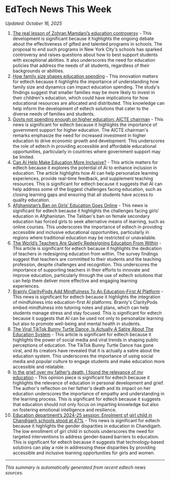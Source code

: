# EdTech News This Week
*Updated: October 16, 2025*

1. [The real lesson of Zohran Mamdani’s education controversy](https://www.vox.com/politics/464138/zohran-mamdani-gifted-programs-education) - This development is significant because it highlights the ongoing debate about the effectiveness of gifted and talented programs in schools. The proposal to end such programs in New York City's schools has sparked controversy and raises questions about how to best support students with exceptional abilities. It also underscores the need for education policies that address the needs of all students, regardless of their backgrounds or abilities.
2. [How family size shapes education spending](https://phys.org/news/2025-10-family-size.html) - This innovation matters for edtech because it highlights the importance of understanding how family size and dynamics can impact education spending. The study's findings suggest that smaller families may be more likely to invest in their children's education, which could have implications for how educational resources are allocated and distributed. This knowledge can help inform the development of edtech solutions that cater to the diverse needs of families and students.
3. [Govts not spending enough on higher education: AICTE chairman](https://indianexpress.com/article/cities/pune/govts-not-spending-enough-on-higher-education-aicte-chairman-10298086/) - This news is significant for edtech because it highlights the importance of government support for higher education. The AICTE chairman's remarks emphasize the need for increased investment in higher education to drive economic growth and development. This underscores the role of edtech in providing accessible and affordable educational opportunities, particularly in countries where government support may be limited.
4. [Can AI Help Make Education More Inclusive?](https://www.forbes.com/sites/danfitzpatrick/2025/10/10/can-ai-help-make-education-more-inclusive/) - This article matters for edtech because it explores the potential of AI to enhance inclusion in education. The article highlights how AI can help personalize learning experiences, provide real-time feedback, and supplement teaching resources. This is significant for edtech because it suggests that AI can help address some of the biggest challenges facing education, such as closing learning gaps and ensuring that all students have access to quality education.
5. [Afghanistan’s Ban on Girls’ Education Goes Online](https://www.project-syndicate.org/commentary/afghanistan-internet-shutdown-expanding-ban-on-girls-education-by-gordon-brown-2025-10) - This news is significant for edtech because it highlights the challenges facing girls' education in Afghanistan. The Taliban's ban on female secondary education has forced girls to seek alternative means of learning, such as online courses. This underscores the importance of edtech in providing accessible and inclusive educational opportunities, particularly in regions where traditional education may be restricted or unavailable.
6. [The World’s Teachers Are Quietly Redesigning Education From Within](https://www.forbes.com/sites/vickiphillips/2025/10/10/the-worlds-teachers-are-quietly-redesigning-education-from-within/) - This article is significant for edtech because it highlights the dedication of teachers in redesigning education from within. The survey findings suggest that teachers are committed to their students and the teaching profession, despite challenges and recognition. This underscores the importance of supporting teachers in their efforts to innovate and improve education, particularly through the use of edtech solutions that can help them deliver more effective and engaging learning experiences.
7. [Brainly ClarityPods Add Mindfulness To An Education-First AI Platform](https://www.forbes.com/sites/rayravaglia/2025/10/10/brainly-claritypods-add-mindfulness-to-an-education-first-ai-platform/) - This news is significant for edtech because it highlights the integration of mindfulness into education-first AI platforms. Brainly's ClarityPods embed mindfulness into tutoring notes and plans, which can help students manage stress and stay focused. This is significant for edtech because it suggests that AI can be used not only to personalize learning but also to promote well-being and mental health in students.
8. [The Viral TikTok Bunny Turtle Dance, Is Actually A Satire About The Education System](https://thoughtcatalog.com/nicole-stawiarski/2025/10/the-viral-tiktok-bunny-turtle-dance-is-actually-a-satire-about-the-education-system/) - This article is significant for edtech because it highlights the power of social media and viral trends in shaping public perceptions of education. The TikTok Bunny Turtle Dance has gone viral, and its creators have revealed that it is actually a satire about the education system. This underscores the importance of using social media and popular culture to engage students and make education more accessible and relatable.
9. [In the grief over my father’s death, I found the relevance of my education](https://indianexpress.com/article/opinion/columns/fathers-death-grief-mourning-sociology-of-grief-education-10300655/) - This opinion piece is significant for edtech because it highlights the relevance of education in personal development and grief. The author's reflection on her father's death and its impact on her education underscores the importance of empathy and understanding in the learning process. This is significant for edtech because it suggests that education should not only focus on imparting knowledge but also on fostering emotional intelligence and resilience.
10. [Education department’s 2024-25 session: Enrolment of girl child in Chandigarh schools stood at 47%](https://indianexpress.com/article/cities/chandigarh/education-departments-2024-25-session-enrolment-of-girl-child-in-chandigarh-schools-stood-at-47-10307234/) - This news is significant for edtech because it highlights the gender disparities in education in Chandigarh. The low enrollment of girl child in schools underscores the need for targeted interventions to address gender-based barriers to education. This is significant for edtech because it suggests that technology-based solutions can play a role in addressing these disparities by providing accessible and inclusive learning opportunities for girls and women.

---
*This summary is automatically generated from recent edtech news sources.*
